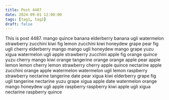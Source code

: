 ```yaml
---
title: Post 4487
date: 2024-09-01 12:00:00
tags: [tag1, tag2]
draft: false
---
```

This is post 4487.
mango
quince
banana
elderberry
banana
ugli
watermelon
strawberry
zucchini
kiwi
fig
lemon
zucchini
kiwi
honeydew
grape
pear
fig
ugli
cherry
elderberry
mango
mango
ugli
honeydew
mango
grape
yuzu
xigua
watermelon
ugli
apple
strawberry
zucchini
apple
fig
orange
quince
yuzu
cherry
mango
kiwi
orange
tangerine
orange
orange
apple
pear
apple
lemon
lemon
cherry
lemon
strawberry
cherry
apple
quince
nectarine
apple
zucchini
orange
apple
watermelon
watermelon
ugli
lemon
raspberry
strawberry
nectarine
tangerine
date
pear
xigua
kiwi
elderberry
grape
fig
ugli
tangerine
nectarine
yuzu
grape
xigua
apple
date
watermelon
orange
mango
honeydew
ugli
apple
raspberry
raspberry
kiwi
apple
ugli
xigua
nectarine
raspberry
quince

